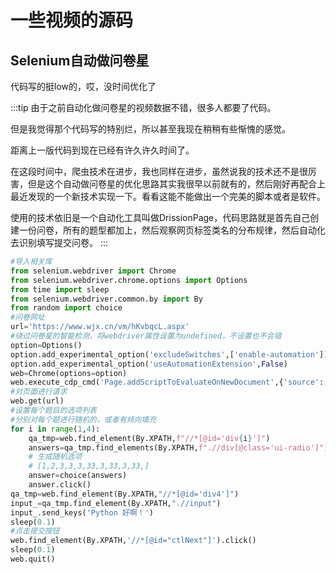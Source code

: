 # 一些视频的源码

## Selenium自动做问卷星

代码写的挺low的，哎，没时间优化了

:::tip
由于之前自动化做问卷星的视频数据不错，很多人都要了代码。

但是我觉得那个代码写的特别烂，所以甚至我现在稍稍有些惭愧的感觉。

距离上一版代码到现在已经有许久许久时间了。

在这段时间中，爬虫技术在进步，我也同样在进步，虽然说我的技术还不是很厉害，但是这个自动做问卷星的优化思路其实我很早以前就有的，然后刚好再配合上最近发现的一个新技术实现一下。看看这能不能做出一个完美的脚本或者是软件。

使用的技术依旧是一个自动化工具叫做DrissionPage，代码思路就是首先自己创建一份问卷，所有的题型都加上，然后观察网页标签类名的分布规律，然后自动化去识别填写提交问卷。
:::

```python
#导入相关库
from selenium.webdriver import Chrome
from selenium.webdriver.chrome.options import Options
from time import sleep
from selenium.webdriver.common.by import By
from random import choice
#问卷网址
url='https://www.wjx.cn/vm/hKvbqcL.aspx'
#绕过问卷星的智能检测，将webdriver属性设置为undefined，不设置也不会错
option=Options()
option.add_experimental_option('excludeSwitches',['enable-automation'])
option.add_experimental_option('useAutomationExtension',False)
web=Chrome(options=option)
web.execute_cdp_cmd('Page.addScriptToEvaluateOnNewDocument',{'source':'Object.defineProperty(navigator,"webdriver",{get:()=>undefined})'})
#对页面进行请求
web.get(url)
#设置每个题目的选项列表
#分别对每个题进行随机的，或者有倾向填充
for i in range(1,4):
	qa_tmp=web.find_element(By.XPATH,f"//*[@id='div{i}']")
	answers=qa_tmp.find_elements(By.XPATH,f".//div[@class='ui-radio']")
	# 生成随机选项
	# [1,2,3,3,3,33,3,33,3,33,]
	answer=choice(answers)
	answer.click()
qa_tmp=web.find_element(By.XPATH,"//*[@id='div4']")
input_=qa_tmp.find_element(By.XPATH,".//input")
input_.send_keys('Python 好啊！')
sleep(0.1)
#点击提交按钮
web.find_element(By.XPATH,'//*[@id="ctlNext"]').click()
sleep(0.1)
web.quit()

```